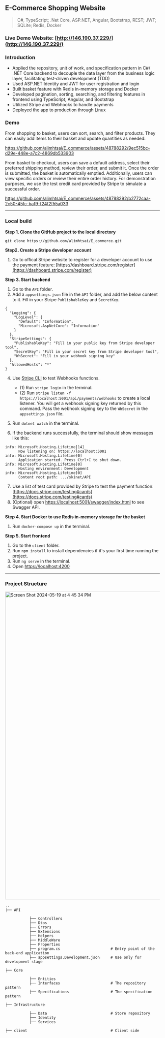 ## E-Commerce Shopping Website 
> C#, TypeScript; .Net Core, ASP.NET, Angular, Bootstrap, REST; JWT; SQLite; Redis, Docker

### Live Demo Website: [http://146.190.37.229/](http://146.190.37.229/)

### Introduction
* Applied the repository, unit of work, and specification pattern in C#/ .NET Core backend to decouple the data layer from the business logic layer, facilitating test-driven development (TDD)
* Used ASP.NET Identity and JWT for user registration and login
* Built basket feature with Redis in-memory storage and Docker
* Developed pagination, sorting, searching, and filtering features in frontend using TypeScript, Angular, and Bootstrap
* Utilized Stripe and Webhooks to handle payments
* Deployed the app to production through Linux

### Demo
From shopping to basket, users can sort, search, and filter products. They can easily add items to their basket and update quantities as needed.

https://github.com/alimhtsai/E_commerce/assets/48788292/9ec515bc-d29e-448e-a7c2-4869db533903

From basket to checkout, users can save a default address, select their preferred shipping method, review their order, and submit it. Once the order is submitted, the basket is automatically emptied. Additionally, users can view specific orders or review their entire order history. For demonstration purposes, we use the test credit card provided by Stripe to simulate a successful order.

https://github.com/alimhtsai/E_commerce/assets/48788292/b2772caa-2c50-45fc-baf9-f24f2f55a033

----

### Local build
<b>Step 1. Clone the GitHub project to the local directory</b>

`git clone https://github.com/alimhtsai/E_commerce.git`

<b>Step2. Create a Stripe developer account</b>
1. Go to offical Stripe website to register for a developer account to use the payment feature: [https://dashboard.stripe.com/register](https://dashboard.stripe.com/register)

<b>Step 3. Start backend</b>
1. Go to the `API` folder.
2. Add a `appsettings.json` file in the `API` folder, and add the below content to it. Fill in your Stripe `PublishableKey` and `SecretKey`.
```shell
{
  "Logging": {
    "LogLevel": {
      "Default": "Information",
      "Microsoft.AspNetCore": "Information"
    }
  },
  "StripeSettings": {
    "PublishableKey": "Fill in your public key from Stripe developer tool",
    "SecretKey": "Fill in your secret key from Stripe developer tool",
    "WhSecret": "Fill in your webhook signing key"
  },
  "AllowedHosts": "*"
}
```
4. Use [Stripe CLI](https://docs.stripe.com/stripe-cli#login-account) to test Webhooks functions.
   * (1) Run `stripe login` in the terminal.
   * (2) Run `stripe listen -f https://localhost:5001/api/payments/webhooks` to create a local listener. You will get a webhook signing key returned by this command. Pass the webhook signing key to the `WhSecret` in the `appsettings.json` file.

5. Run `dotnet watch` in the terminal.
6. If the backend runs successfully, the terminal should show messages like this:
```shell
info: Microsoft.Hosting.Lifetime[14]
      Now listening on: https://localhost:5001
info: Microsoft.Hosting.Lifetime[0]
      Application started. Press Ctrl+C to shut down.
info: Microsoft.Hosting.Lifetime[0]
      Hosting environment: Development
info: Microsoft.Hosting.Lifetime[0]
      Content root path: .../skinet/API
```
7. Use a list of test card provided by Stripe to test the payment function: [https://docs.stripe.com/testing#cards](https://docs.stripe.com/testing#cards)
8. (Optional) open [https://localhost:5001/swagger/index.html](https://localhost:5001/swagger/index.html) to see Swagger API.

<b>Step 4. Start Docker to use Redis in-memory storage for the basket</b>
1. Run `docker-compose up` in the terminal.
<!---
3. Open [http://localhost:8081/](http://localhost:8081/) to access the Redis:
   - username: `root`
   - password: `secret`
--->

<b>Step 5. Start frontend</b>
1. Go to the `client` folder.
2. Run `npm install` to install dependencies if it's your first time running the project.
3. Run `ng serve` in the terminal.
4. Open [https://localhost:4200](https://localhost:4200/)

----

### Project Structure

<img width="1000" alt="Screen Shot 2024-05-19 at 4 45 34 PM" src="https://github.com/alimhtsai/E_commerce/assets/48788292/1188d7de-715e-412c-bb64-92aba618458d">

```
..
├── API

           ├── Controllers
           ├── Dtos
           ├── Errors
           ├── Extensions
           ├── Helpers
           ├── MiddleWare
           ├── Properties
           ├── program.cs                       # Entry point of the back-end application
           ├── appsettings.Development.json     # Use only for development stage

├── Core

           ├── Entities
           ├── Interfaces                       # The repository pattern
           ├── Specifications                   # The specification pattern

├── Infrastructure

           ├── Data                             # Store repository 
           ├── Identity
           ├── Services

├── client                                      # Client side
```
